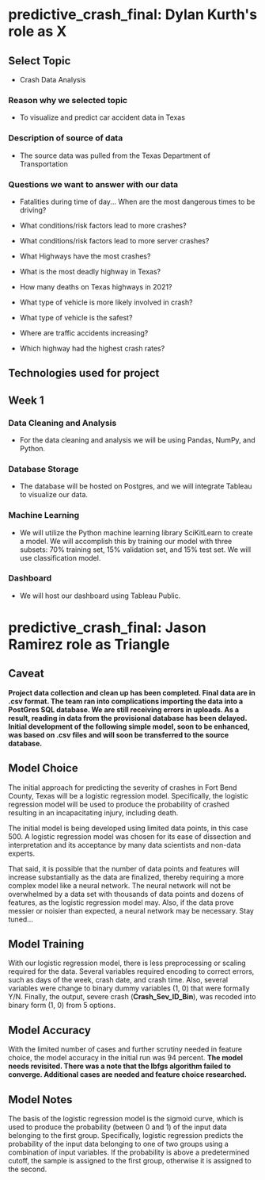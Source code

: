 # predictive_crash_final: Dylan Kurth's role as X

## Select Topic

- Crash Data Analysis

### Reason why we selected topic

- To visualize and predict car accident data in Texas

### Description of source of data

- The source data was pulled from the Texas Department of Transportation

### Questions we want to answer with our data

- Fatalities during time of day... When are the most dangerous times to be driving?

- What conditions/risk factors lead to more crashes?

- What conditions/risk factors lead to more server crashes?

- What Highways have the most crashes?

- What is the most deadly highway in Texas?

- How many deaths on Texas highways in 2021?

- What type of vehicle is more likely involved in crash?

- What type of vehicle is the safest?

- Where are traffic accidents increasing?

- Which highway had the highest crash rates? 

## Technologies used for project

## Week 1

### Data Cleaning and Analysis

- For the data cleaning and analysis we will be using Pandas, NumPy, and Python.

### Database Storage

- The database will be hosted on Postgres, and we will integrate Tableau to visualize our data.

### Machine Learning

- We will utilize the Python machine learning library SciKitLearn to create a model. We will accomplish this by training our model with three subsets: 70% training set, 15% validation set, and 15% test set. We will use classification model.

### Dashboard

- We will host our dashboard using Tableau Public.

# predictive_crash_final: Jason Ramirez role as Triangle 

## Caveat 

**Project data collection and clean up has been completed. Final data are in .csv format. The team ran into complications importing the data into a PostGres SQL database. We are still receiving errors in uploads. As a result, reading in data from the provisional database has been delayed. Initial development of the following simple model, soon to be enhanced, was based on .csv files and will soon be transferred to the source database.**
 
## Model Choice

The initial approach for predicting the severity of crashes in Fort Bend County, Texas will be a logistic regression model. Specifically, the logistic regression model will be used to produce the probability of crashed resulting in an incapacitating injury, including death. 

The initial model is being developed using limited data points, in this case 500. A logistic regression model was chosen for its ease of dissection and interpretation and its acceptance by many data scientists and non-data experts.

That said, it is possible that the number of data points and features will increase substantially as the data are finalized, thereby requiring a more complex model like a neural network. The neural network will not be overwhelmed by a data set with thousands of data points and dozens of features, as the logistic regression model may. Also, if the data prove messier or noisier than expected, a neural network may be necessary.  Stay tuned...

## Model Training

With our logistic regression model, there is less preprocessing or scaling required for the data. Several variables required encoding to correct errors, such as days of the week, crash date, and crash time. Also, several variables were change to binary dummy variables (1, 0) that were formally Y/N. Finally, the output, severe crash (**Crash_Sev_ID_Bin**), was recoded into binary form (1, 0) from 5 options.  

## Model Accuracy 

With the limited number of cases and further scrutiny needed in feature choice, the model accuracy in the initial run was 94 percent.
**The model needs revisited. There was a note that the lbfgs algorithm failed to converge. Additional cases are needed and feature choice researched.** 

## Model Notes 

The basis of the logistic regression model is the sigmoid curve, which is used to produce the probability (between 0 and 1) of the input data belonging to the first group. Specifically, logistic regression predicts the probability of the input data belonging to one of two groups using a combination of input variables. If the probability is above a predetermined cutoff, the sample is assigned to the first group, otherwise it is assigned to the second.   

